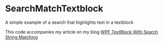 # SearchMatchTextblock
A simple example of a search that highlights text in a textblock

This code accompanies my article on my blog
[WPF TextBlock With Search String Matching](https://deanchalk.com/wpf-textblock-with-search-string-matching/ "WPF TextBlock With Search String Matching")
